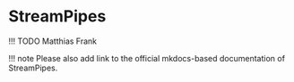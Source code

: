 # StreamPipes

!!! TODO
    Matthias Frank

!!! note
    Please also add link to the official mkdocs-based documentation of StreamPipes.

